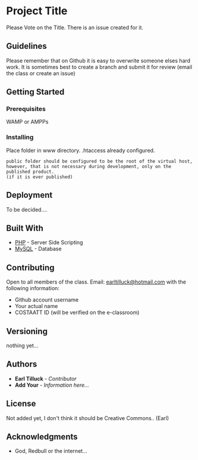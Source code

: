 # Project Title

Please Vote on the Title. There is an issue created for it.

## Guidelines
Please remember that on Github it is easy to overwrite someone elses hard work.
It is sometimes best to create a branch and submit it for review (email the class or create an issue)

## Getting Started


### Prerequisites

WAMP or AMPPs

### Installing

Place folder in www directory.
.htaccess already configured.

```
public folder should be configured to be the root of the virtual host,
however, that is not necessary during development, only on the published product.
(if it is ever published)
```

## Deployment

To be decided....

## Built With

* [PHP](http://php.net/) - Server Side Scripting
* [MySQL](https://www.mysql.com/) - Database

## Contributing

Open to all members of the class. 
Email: earltilluck@hotmail.com with the following information: 
* Github account username 
* Your actual name 
* COSTAATT ID (will be verified on the e-classroom)

## Versioning

nothing yet...

## Authors

* **Earl Tilluck** - *Contributor*
* **Add Your** - *Information here...*

## License

Not added yet, I don't think it should be Creative Commons.. (Earl)

## Acknowledgments

* God, Redbull or the internet... 
